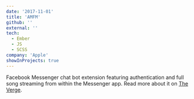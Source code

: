 ```yaml
---
date: '2017-11-01'
title: 'AMFM'
github: ''
external: ''
tech:
  - Ember
  - JS
  - SCSS
company: 'Apple'
showInProjects: true
---
```


Facebook Messenger chat bot extension featuring authentication and full song streaming from within the Messenger app. Read more about it on [The Verge](https://www.theverge.com/2017/10/5/16433770/facebook-messenger-apple-music-bot-song-streaming).
